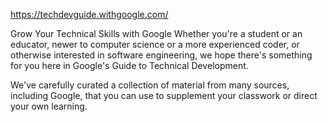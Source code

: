https://techdevguide.withgoogle.com/

Grow Your Technical Skills with Google
Whether you're a student or an educator, newer to computer science or a more experienced coder, or otherwise interested in software engineering, we hope there's something for you here in Google's Guide to Technical Development.

We've carefully curated a collection of material from many sources, including Google, that you can use to supplement your classwork or direct your own learning.
